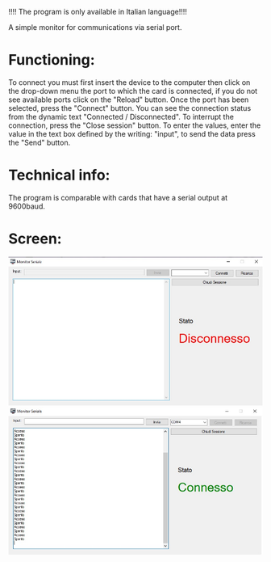 !!!! The program is only available in Italian language!!!!

A simple monitor for communications via serial port.

# Functioning:
To connect you must first insert the device to the computer then click on the drop-down menu the port to which the card is connected, if you do not see available ports click on the "Reload" button. Once the port has been selected, press the "Connect" button. You can see the connection status from the dynamic text "Connected / Disconnected". To interrupt the connection, press the "Close session" button. To enter the values, enter the value in the text box defined by the writing: "input", to send the data press the "Send" button.

# Technical info:
The program is comparable with cards that have a serial output at 9600baud.

# Screen:
![screen](/doc/img/screen.jpg)
![screen2](/doc/img/screen2.jpg)